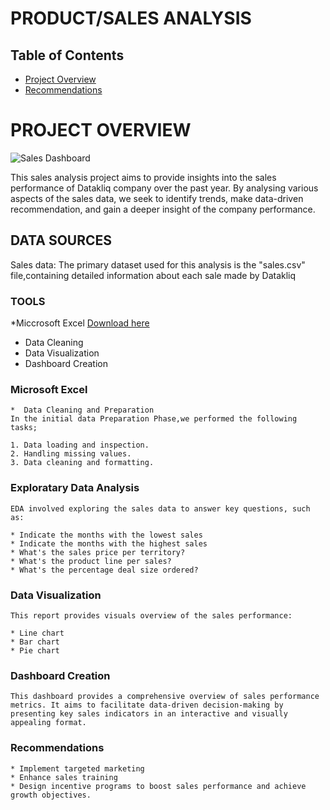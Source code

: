 # PRODUCT/SALES ANALYSIS

## Table of Contents 

- [Project Overview](#project-overview)
- [Recommendations](#recommendations)

# PROJECT OVERVIEW
![Sales Dashboard](https://github.com/Yettybenny/Yettybenny/assets/145848340/999d94e8-ea3b-4141-a926-137c7609d1a4)

This sales analysis project aims to provide insights into the sales performance of Datakliq company over the past year. By analysing various aspects of the sales data, we seek to identify trends, make data-driven recommendation, and gain a deeper insight of the company performance.




## DATA SOURCES 

Sales data: The primary dataset used for this analysis is the "sales.csv" file,containing detailed information about each sale made by Datakliq

### TOOLS

*Miccrosoft Excel [Download here](https://microsoft.com)
  - Data Cleaning
  - Data Visualization
  - Dashboard Creation


### Microsoft Excel
    *  Data Cleaning and Preparation
    In the initial data Preparation Phase,we performed the following tasks;

    1. Data loading and inspection.
    2. Handling missing values.
    3. Data cleaning and formatting.

### Exploratary Data Analysis

    EDA involved exploring the sales data to answer key questions, such as:
    
    * Indicate the months with the lowest sales
    * Indicate the months with the highest sales
    * What's the sales price per territory?
    * What's the product line per sales?
    * What's the percentage deal size ordered?


### Data Visualization
    This report provides visuals overview of the sales performance:

    * Line chart
    * Bar chart
    * Pie chart


### Dashboard Creation

    This dashboard provides a comprehensive overview of sales performance metrics. It aims to facilitate data-driven decision-making by presenting key sales indicators in an interactive and visually appealing format.

### Recommendations

    * Implement targeted marketing
    * Enhance sales training
    * Design incentive programs to boost sales performance and achieve growth objectives.
    


